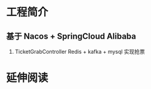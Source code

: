 # 工程简介
## 基于 Nacos + SpringCloud Alibaba
1. TicketGrabController Redis + kafka + mysql 实现抢票

# 延伸阅读

